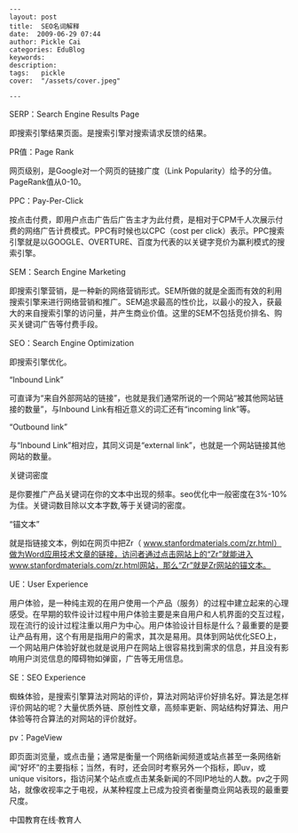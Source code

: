 
    ---
    layout: post  
    title:  SEO名词解释  
    date:  2009-06-29 07:44  
    author: Pickle Cai  
    categories: EduBlog  
    keywords: 
    description:   
    tags:	pickle   
    cover:  "/assets/cover.jpeg"  

    ---  
    


SERP：Search Engine Results Page

即搜索引擎结果页面。是搜索引擎对搜索请求反馈的结果。





PR值：Page Rank

网页级别，是Google对一个网页的链接广度（Link Popularity）给予的分值。PageRank值从0-10。 





PPC：Pay-Per-Click

按点击付费，即用户点击广告后广告主才为此付费，是相对于CPM千人次展示付费的网络广告计费模式。PPC有时候也以CPC（cost per click）表示。PPC搜索引擎就是以GOOGLE、OVERTURE、百度为代表的以关键字竞价为赢利模式的搜索引擎。 





SEM：Search Engine Marketing

即搜索引擎营销，是一种新的网络营销形式。SEM所做的就是全面而有效的利用搜索引擎来进行网络营销和推广。SEM追求最高的性价比，以最小的投入，获最大的来自搜索引擎的访问量，并产生商业价值。这里的SEM不包括竞价排名、购买关键词广告等付费手段。





SEO：Search Engine Optimization

即搜索引擎优化。 





“Inbound Link”

可直译为“来自外部网站的链接”，也就是我们通常所说的一个网站“被其他网站链接的数量”，与Inbound Link有相近意义的词汇还有“incoming link”等。





“Outbound link”

与“Inbound Link”相对应，其同义词是“external link”，也就是一个网站链接其他网站的数量。





关键词密度

是你要推广产品关键词在你的文本中出现的频率。seo优化中一般密度在3%-10%为佳。关键词数目除以文本字数,等于关键词的密度。





“锚文本”

就是指链接文本，例如在网页中把Zr（ www.stanfordmaterials.com/zr.html）做为Word应用技术文章的链接，访问者通过点击网站上的“Zr”就能进入 www.stanfordmaterials.com/zr.html网站，那么“Zr”就是Zr网站的锚文本。





UE：User Experience

用户体验，是一种纯主观的在用户使用一个产品（服务）的过程中建立起来的心理感受。在早期的软件设计过程中用户体验主要是来自用户和人机界面的交互过程，现在流行的设计过程注重以用户为中心。用户体验设计目标是什么？最重要的是要让产品有用，这个有用是指用户的需求，其次是易用。具体到网站优化SEO上，一个网站用户体验好就也就是说用户在网站上很容易找到需求的信息，并且没有影响用户浏览信息的障碍物如弹窗，广告等无用信息。







SE：SEO Experience

蜘蛛体验，是搜索引擎算法对网站的评价，算法对网站评价好排名好。算法是怎样评价网站的呢？大量优质外链、原创性文章，高频率更新、网站结构好算法、用户体验等符合算法的对网站的评价就好。





pv：PageView

即页面浏览量，或点击量；通常是衡量一个网络新闻频道或站点甚至一条网络新闻“好坏”的主要指标；当然，有时，还会同时考察另外一个指标，即uv，或unique visitors，指访问某个站点或点击某条新闻的不同IP地址的人数。pv之于网站，就像收视率之于电视，从某种程度上已成为投资者衡量商业网站表现的最重要尺度。



		    
 中国教育在线·教育人


